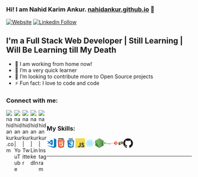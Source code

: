 ### Hi! I am Nahid Karim Ankur. [nahidankur.github.io][website] 👋

[![Website](https://img.shields.io/badge/nahidankur-visit-brightgreen)](http://nahidankur.github.io)
[![Linkedin Follow](https://img.shields.io/badge/Follow%20Me-linkedin-blue)](https://www.linkedin.com/in/nahid-ankur-3b285a18a)

## I'm a Full Stack Web Developer | Still Learning | Will Be Learning till My Death

- 🔭 I am working from home now!
- 🌱 I’m a very quick learner 
- 👯 I’m looking to contribute more to Open Source projects
- ⚡ Fun fact: I love to code and code

### Connect with me:

[<img align="left" alt="nahidankur.com" width="22px" src="https://cdn.jsdelivr.net/npm/simple-icons@3.13.0/icons/facebook.svg" />][facebook]
[<img align="left" alt="nahidankur | YouTube" width="22px" src="https://cdn.jsdelivr.net/npm/simple-icons@v3/icons/youtube.svg" />][youtube]
[<img align="left" alt="nahidankur | Twitter" width="22px" src="https://cdn.jsdelivr.net/npm/simple-icons@v3/icons/twitter.svg" />][twitter]
[<img align="left" alt="nahidankur | LinkedIn" width="22px" src="https://cdn.jsdelivr.net/npm/simple-icons@v3/icons/linkedin.svg" />][linkedin]
[<img align="left" alt="nahidankur | Instagram" width="22px" src="https://cdn.jsdelivr.net/npm/simple-icons@v3/icons/instagram.svg" />][instagram]

<br />

### My Skills:
<a href='http://nahidankur.github.io'>
<img align="left" alt="Visual Studio Code" width="26px" src="https://raw.githubusercontent.com/github/explore/80688e429a7d4ef2fca1e82350fe8e3517d3494d/topics/visual-studio-code/visual-studio-code.png" />
<img align="left" alt="HTML5" width="26px" src="https://raw.githubusercontent.com/github/explore/80688e429a7d4ef2fca1e82350fe8e3517d3494d/topics/html/html.png" />
<img align="left" alt="CSS3" width="26px" src="https://raw.githubusercontent.com/github/explore/80688e429a7d4ef2fca1e82350fe8e3517d3494d/topics/css/css.png" />
<img align="left" alt="JavaScript" width="26px" src="https://raw.githubusercontent.com/github/explore/80688e429a7d4ef2fca1e82350fe8e3517d3494d/topics/javascript/javascript.png" />
<img align="left" alt="React" width="26px" src="https://raw.githubusercontent.com/github/explore/80688e429a7d4ef2fca1e82350fe8e3517d3494d/topics/react/react.png" />
<img align="left" alt="Node.js" width="26px" src="https://raw.githubusercontent.com/github/explore/80688e429a7d4ef2fca1e82350fe8e3517d3494d/topics/nodejs/nodejs.png" />
<img align="left" alt="MongoDB" width="26px" src="https://raw.githubusercontent.com/github/explore/80688e429a7d4ef2fca1e82350fe8e3517d3494d/topics/mongodb/mongodb.png" />
<img align="left" alt="Git" width="26px" src="https://raw.githubusercontent.com/github/explore/80688e429a7d4ef2fca1e82350fe8e3517d3494d/topics/git/git.png" />
<img align="left" alt="GitHub" width="26px" src="https://raw.githubusercontent.com/github/explore/78df643247d429f6cc873026c0622819ad797942/topics/github/github.png" />
</a>
<br />
<br />

---


[website]: http://nahidankur.github.io/
[twitter]: https://twitter.com/nahidankur
[youtube]: https://www.youtube.com/channel/UCdhhSr436DUjlmhuY8Lmo0A
[instagram]: https://www.instagram.com/nahidankur/
[linkedin]: https://www.linkedin.com/in/nahid-ankur-3b285a18a
[facebook]: https://www.facebook.com/nahidkarim.ankur/
